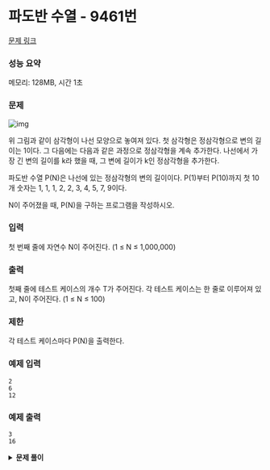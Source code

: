 # 파도반 수열 - 9461번

[문제 링크](https://www.acmicpc.net/problem/9461)

### 성능 요약

메모리: 128MB, 시간 1초

### 문제

![img](https://www.acmicpc.net/upload/images/pandovan.png)

위 그림과 같이 삼각형이 나선 모양으로 놓여져 있다. 첫 삼각형은 정삼각형으로 변의 길이는 1이다. 그 다음에는 다음과 같은 과정으로 정삼각형을 계속 추가한다. 나선에서 가장 긴 변의 길이를 k라 했을 때, 그 변에 길이가 k인 정삼각형을 추가한다.

파도반 수열 P(N)은 나선에 있는 정삼각형의 변의 길이이다. P(1)부터 P(10)까지 첫 10개 숫자는 1, 1, 1, 2, 2, 3, 4, 5, 7, 9이다.

N이 주어졌을 때, P(N)을 구하는 프로그램을 작성하시오.

### 입력

첫 번째 줄에 자연수 N이 주어진다. (1 ≤ N ≤ 1,000,000)

### 출력

첫째 줄에 테스트 케이스의 개수 T가 주어진다. 각 테스트 케이스는 한 줄로 이루어져 있고, N이 주어진다. (1 ≤ N ≤ 100)

### 제한

각 테스트 케이스마다 P(N)을 출력한다.

### 예제 입력

```
2
6
12
```

### 예제 출력

```
3
16
```

<details><summary><b>문제 풀이</b></summary>
<div markdown="1">

점화식만 찾으면 아주 쉬운 문제였다. 피보나치 수열과 비슷한 느낌이었다. 일단 규칙을 찾기 위해 수를 쭉 써내려 가보니까 두가지 식이 보였다.

```js
f(n) = f(n-2) + f(n-3)
```

```js
f(n) = f(n-1) + f(n-5)
```

나는 첫번째 점화식을 통해 문제를 해결했다. 상향식 풀이법으로 dp배열을 만들고 우선 0, 1, 2에 대해 값을 대입해주었다. 그리고 점화식을 그대로 적용해서 문제를 풀 수 있었다.

### Solution

```js
const [t, ...input] = require("fs")
  .readFileSync("./input.txt")
  .toString()
  .trim()
  .split("\n")
  .map((v) => +v);

function Solution(input) {
  input.forEach((n) => {
    const dp = new Array(n + 1).fill(0);

    dp[0] = 0;
    dp[1] = 1;
    dp[2] = 1;

    for (let i = 3; i <= n; i++) {
      dp[i] = dp[i - 2] + dp[i - 3];
    }

    console.log(dp[n]);
  });
}

Solution(input);
```

</div>
</details>
